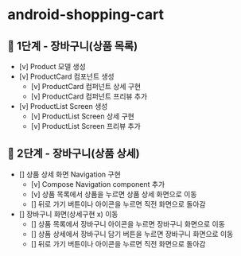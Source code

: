# android-shopping-cart

## 🚀 1단계 - 장바구니(상품 목록)
- [v] Product 모델 생성
- [v] ProductCard 컴포넌트 생성
  - [v] ProductCard 컴퍼넌트 상세 구현
  - [v] ProductCard 컴퍼넌트 프리뷰 추가
- [v] ProductList Screen 생성
  - [v] ProductList Screen 상세 구현
  - [v] ProductList Screen 프리뷰 추가

## 🚀 2단계 - 장바구니(상품 상세)
- [] 상품 상세 화면 Navigation 구현
  - [v] Compose Navigation component 추가
  - [v] 상품 목록에서 상품을 누르면 상품 상세 화면으로 이동
  - [] 뒤로 가기 버튼이나 아이콘을 누르면 직전 화면으로 돌아감
- [] 장바구니 화면(상세구현 x) 이동
  - [] 상품 목록에서 장바구니 아이콘을 누르면 장바구니 화면으로 이동
  - [] 상품 상세에서 장바구니 담기 버튼을 누르면 장바구니 화면으로 이동
  - [] 뒤로 가기 버튼이나 아이콘을 누르면 직전 화면으로 돌아감
